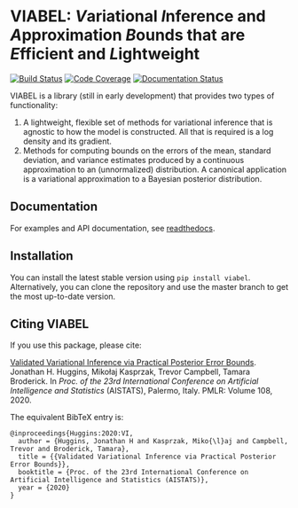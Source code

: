 #  VIABEL: *V*ariational *I*nference and *A*pproximation *B*ounds that are *E*fficient and *L*ightweight
[![Build Status](https://travis-ci.org/jhuggins/viabel.svg?branch=master)](https://travis-ci.org/jhuggins/viabel) [![Code Coverage](https://codecov.io/gh/jhuggins/viabel/branch/master/graph/badge.svg)](https://codecov.io/gh/jhuggins/viabel) [![Documentation Status](https://readthedocs.org/projects/viabel/badge/?version=latest)](https://viabel.readthedocs.io/en/latest/?badge=latest)


VIABEL is a library (still in early development) that provides two types of
functionality:

1. A lightweight, flexible set of methods for variational inference that is
agnostic to how the model is constructed. All that is required is a
log density and its gradient.
2. Methods for computing bounds on the errors of the mean, standard deviation,
and variance estimates produced by a continuous approximation to an
(unnormalized) distribution. A canonical application is a variational
approximation to a Bayesian posterior distribution.


## Documentation

For examples and API documentation, see
[readthedocs](https://viabel.readthedocs.io).

## Installation

You can install the latest stable version using `pip install viabel`.
Alternatively, you can clone the repository and use the master branch to
get the most up-to-date version.

## Citing VIABEL

If you use this package, please cite:

[Validated Variational Inference via Practical Posterior Error Bounds](https://arxiv.org/abs/1910.04102).
Jonathan H. Huggins,
Miko&#0322;aj Kasprzak,
Trevor Campbell,
Tamara Broderick.
In *Proc. of the 23rd International Conference on Artificial Intelligence and
Statistics* (AISTATS), Palermo, Italy. PMLR: Volume 108, 2020.

The equivalent BibTeX entry is:
```
@inproceedings{Huggins:2020:VI,
  author = {Huggins, Jonathan H and Kasprzak, Miko{\l}aj and Campbell, Trevor and Broderick, Tamara},
  title = {{Validated Variational Inference via Practical Posterior Error Bounds}},
  booktitle = {Proc. of the 23rd International Conference on Artificial Intelligence and Statistics (AISTATS)},
  year = {2020}
}
```
